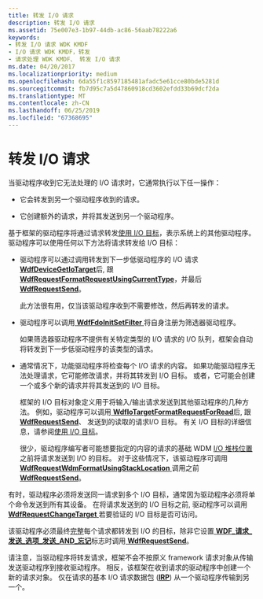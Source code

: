 ```yaml
---
title: 转发 I/O 请求
description: 转发 I/O 请求
ms.assetid: 75e007e3-1b97-44db-ac86-56aab78222a6
keywords:
- 转发 I/O 请求 WDK KMDF
- I/O 请求 WDK KMDF，转发
- 请求处理 WDK KMDF、 转发 I/O 请求
ms.date: 04/20/2017
ms.localizationpriority: medium
ms.openlocfilehash: 6da55f1c8597185481afadc5e61cce80bde5281d
ms.sourcegitcommit: fb7d95c7a5d47860918cd3602efdd33b69dcf2da
ms.translationtype: MT
ms.contentlocale: zh-CN
ms.lasthandoff: 06/25/2019
ms.locfileid: "67368695"
---
```

# <a name="forwarding-io-requests"></a>转发 I/O 请求





当驱动程序收到它无法处理的 I/O 请求时，它通常执行以下任一操作：

-   它会转发到另一个驱动程序收到的请求。

-   它创建额外的请求，并将其发送到另一个驱动程序。

基于框架的驱动程序将通过请求转发[使用 I/O 目标](using-i-o-targets.md)，表示系统上的其他驱动程序。 驱动程序可以使用任何以下方法将请求转发给 I/O 目标：

-   驱动程序可以通过调用转发到下一步低驱动程序的 I/O 请求[ **WdfDeviceGetIoTarget**](https://docs.microsoft.com/windows-hardware/drivers/ddi/content/wdfdevice/nf-wdfdevice-wdfdevicegetiotarget)后, 跟[ **WdfRequestFormatRequestUsingCurrentType**](https://docs.microsoft.com/windows-hardware/drivers/ddi/content/wdfrequest/nf-wdfrequest-wdfrequestformatrequestusingcurrenttype)，并最后[ **WdfRequestSend**](https://docs.microsoft.com/windows-hardware/drivers/ddi/content/wdfrequest/nf-wdfrequest-wdfrequestsend)。

    此方法很有用，仅当该驱动程序收到不需要修改，然后再转发的请求。

-   驱动程序可以调用[ **WdfFdoInitSetFilter** ](https://docs.microsoft.com/windows-hardware/drivers/ddi/content/wdffdo/nf-wdffdo-wdffdoinitsetfilter)将自身注册为筛选器驱动程序。

    如果筛选器驱动程序不提供有关特定类型的 I/O 请求的 I/O 队列，框架会自动将转发到下一步低驱动程序的该类型的请求。

-   通常情况下，功能驱动程序将检查每个 I/O 请求的内容。 如果功能驱动程序无法处理请求，它可能修改请求，并将其转发到 I/O 目标。 或者，它可能会创建一个或多个新的请求并将其发送到的 I/O 目标。

    框架的 I/O 目标对象定义用于将输入/输出请求发送到其他驱动程序的几种方法。 例如，驱动程序可以调用[ **WdfIoTargetFormatRequestForRead**](https://docs.microsoft.com/windows-hardware/drivers/ddi/content/wdfiotarget/nf-wdfiotarget-wdfiotargetformatrequestforread)后, 跟[ **WdfRequestSend**](https://docs.microsoft.com/windows-hardware/drivers/ddi/content/wdfrequest/nf-wdfrequest-wdfrequestsend)、 发送到的读取的请求I/O 目标。 有关 I/O 目标的详细信息，请参阅[使用 I/O 目标](using-i-o-targets.md)。

    很少，驱动程序编写者可能想要指定的内容的请求的基础 WDM [I/O 堆栈位置](https://docs.microsoft.com/windows-hardware/drivers/kernel/i-o-stack-locations)之前将请求发送到 I/O 的目标。 对于这些情况下，该驱动程序可调用[ **WdfRequestWdmFormatUsingStackLocation** ](https://docs.microsoft.com/windows-hardware/drivers/ddi/content/wdfrequest/nf-wdfrequest-wdfrequestwdmformatusingstacklocation)调用之前[ **WdfRequestSend**](https://docs.microsoft.com/windows-hardware/drivers/ddi/content/wdfrequest/nf-wdfrequest-wdfrequestsend)。

有时，驱动程序必须将发送同一请求到多个 I/O 目标，通常因为驱动程序必须将单个命令发送到所有其设备。 在将请求发送到的 I/O 目标之前, 驱动程序可以调用[ **WdfRequestChangeTarget** ](https://docs.microsoft.com/windows-hardware/drivers/ddi/content/wdfrequest/nf-wdfrequest-wdfrequestchangetarget)若要验证的 I/O 目标是否可访问。

该驱动程序必须最终[完整](completing-i-o-requests.md)每个请求都转发到 I/O 的目标，除非它设置[ **WDF\_请求\_发送\_选项\_发送\_AND\_忘记**](https://docs.microsoft.com/windows-hardware/drivers/ddi/content/wdfrequest/ne-wdfrequest-_wdf_request_send_options_flags)标志时调用[ **WdfRequestSend**](https://docs.microsoft.com/windows-hardware/drivers/ddi/content/wdfrequest/nf-wdfrequest-wdfrequestsend)。

请注意，当驱动程序将转发请求，框架不会不按原义 framework 请求对象从传输发送驱动程序到接收驱动程序。 相反，该框架在收到请求的驱动程序中创建一个新的请求对象。 仅在请求的基本 I/O 请求数据包 ([**IRP**](https://docs.microsoft.com/windows-hardware/drivers/ddi/content/wdm/ns-wdm-_irp)) 从一个驱动程序传输到另一个。

 

 





